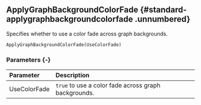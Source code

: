 ## ApplyGraphBackgroundColorFade {#standard-applygraphbackgroundcolorfade .unnumbered}

Specifies whether to use a color fade across graph backgrounds.

```{sql}
ApplyGraphBackgroundColorFade(UseColorFade)
```

### Parameters {-}

**Parameter** | **Description**
| :-- | :-- |
UseColorFade | `true` to use a color fade across graph backgrounds.
